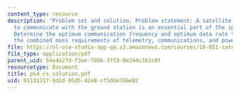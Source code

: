 ```yaml
---
content_type: resource
description: 'Problem set and solution. Problem statement: A satellite being able
  to communicate with the ground station is an essential part of the spacecraft mission.
  Determine the optimum communication frequency and optimum data rate that minimized
  the combined mass requirements of telemetry, communications, and power subsystems.'
file: https://ol-ocw-studio-app-qa.s3.amazonaws.com/courses/16-851-satellite-engineering-fall-2003/011313179d2d95d542e8cf5dde706e82_ps4_cs_solution.pdf
file_type: application/pdf
parent_uid: 54e4e27d-f3ae-708b-3759-0e244c163c0f
resourcetype: Document
title: ps4_cs_solution.pdf
uid: 01131317-9d2d-95d5-42e8-cf5dde706e82
---
```

